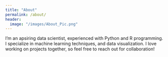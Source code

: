 ```yaml
---
title: "About"
permalink: /about/
header:
  image: "/images/About_Pic.png"
---
```


I’m an apsiring data scientist, experienced with Python and R programming. I specialize in machine learning techniques, and data visualization. I love working on projects together, so feel free to reach out for collaboration!

